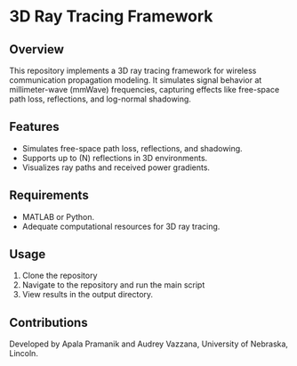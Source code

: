 # 3D Ray Tracing Framework

## Overview
This repository implements a 3D ray tracing framework for wireless communication propagation modeling. It simulates signal behavior at millimeter-wave (mmWave) frequencies, capturing effects like free-space path loss, reflections, and log-normal shadowing.

## Features
- Simulates free-space path loss, reflections, and shadowing.
- Supports up to \(N\) reflections in 3D environments.
- Visualizes ray paths and received power gradients.

## Requirements
- MATLAB or Python.
- Adequate computational resources for 3D ray tracing.

## Usage
1. Clone the repository
2. Navigate to the repository and run the main script
3. View results in the output directory.

## Contributions
Developed by Apala Pramanik and Audrey Vazzana, University of Nebraska, Lincoln.





